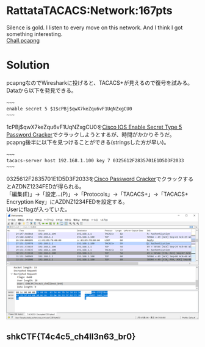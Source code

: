 # RattataTACACS:Network:167pts
Silence is gold. I listen to every move on this network. And I think I got something interesting.  
[Chall.pcapng](Chall.pcapng)  

# Solution
pcapngなのでWiresharkに投げると、TACACS+が見えるので復号を試みる。  
Dataから以下を発見できる。
```text
~~~
enable secret 5 $1$cPBj$qwX7keZqu6vF1UqNZxgCU0
~~~
```
$1$cPBj$qwX7keZqu6vF1UqNZxgCU0を[Cisco IOS Enable Secret Type 5 Password Cracker](https://www.ifm.net.nz/cookbooks/cisco-ios-enable-secret-password-cracker.html)でクラックしようとするが、時間がかかりそうだ。  
pcapng後半に以下を見つけることができる(stringsした方が早い)。  
```text
~~~
tacacs-server host 192.168.1.100 key 7 0325612F2835701E1D5D3F2033
~~~
```
0325612F2835701E1D5D3F2033を[Cisco Password Cracker](https://www.ifm.net.nz/cookbooks/passwordcracker.html)でクラックするとAZDNZ1234FEDが得られる。  
「編集(E)」->「設定...(P)」->「Protocols」->「TACACS+」->「TACACS+ Encryption Key」にAZDNZ1234FEDを設定する。  
Userにflagが入っていた。  
![image.png](image.png) 

## shkCTF{T4c4c5_ch4ll3n63_br0}